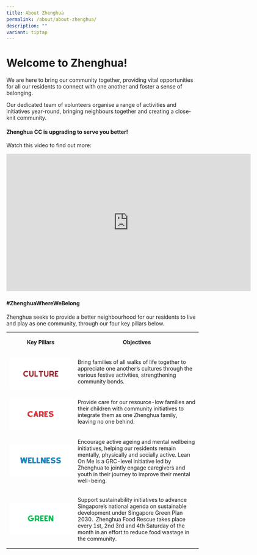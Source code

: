 ```yaml
---
title: About Zhenghua
permalink: /about/about-zhenghua/
description: ""
variant: tiptap
---
```

<h1>Welcome to Zhenghua!</h1><p>We are here to bring our community together, providing vital opportunities for all our residents to connect with one another and foster a sense of belonging.</p><p>Our dedicated team of volunteers organise a range of activities and initiatives year-round, bringing neighbours together and creating a close-knit community.</p><p></p><h4>Zhenghua CC is upgrading to serve you better!</h4><p>Watch this video to find out more:</p><div class="iframe-wrapper"><iframe height="360" width="640" allowfullscreen="true" frameborder="0" src="https://player.vimeo.com/video/892979622?badge=0&amp;autopause=0&amp;player_id=0&amp;app_id=58479"></iframe></div><p></p><h4>#ZhenghuaWhereWeBelong</h4><p>Zhenghua seeks to provide a better neighbourhood for our residents to live and play as one community, through our four key pillars below.</p><table><tbody><tr><th rowspan="1" colspan="1"><p>Key Pillars</p></th><th rowspan="1" colspan="1"><p>Objectives</p></th></tr><tr><td rowspan="1" colspan="1"><p></p><div class="isomer-image-wrapper"><img style="width: 100%" height="auto" width="100%" alt="culture" src="/images/Culture.jpg"></div></td><td rowspan="1" colspan="1"><p>Bring families of all walks of life together to appreciate one another’s cultures through the various festive activities, strengthening community bonds.</p></td></tr><tr><td rowspan="1" colspan="1"><p></p><div class="isomer-image-wrapper"><img style="width: 100%" height="auto" width="100%" alt="" src="/images/Cares.jpg"></div></td><td rowspan="1" colspan="1"><p>Provide care for our resource-low families and their children with community initiatives to integrate them as one Zhenghua family, leaving no one behind.</p></td></tr><tr><td rowspan="1" colspan="1"><p></p><p></p><p></p><p></p><div class="isomer-image-wrapper"><img style="width: 100%" height="auto" width="100%" alt="" src="/images/Wellness.jpg"></div><p></p><p></p></td><td rowspan="1" colspan="1"><p>Encourage active ageing and mental wellbeing initiatives, helping our residents remain mentally, physically and socially active.&nbsp;Lean On Me is a GRC-level initiative led by Zhenghua to jointly engage caregivers and youth in their journey to improve their mental well-being.</p></td></tr><tr><td rowspan="1" colspan="1"><p></p><p></p><p></p><p></p><div class="isomer-image-wrapper"><img style="width: 100%" height="auto" width="100%" alt="" src="/images/Green.jpg"></div><p></p><p></p><p></p></td><td rowspan="1" colspan="1"><p>Support sustainability initiatives to advance Singapore’s national agenda on sustainable development under Singapore Green Plan 2030.&nbsp; Zhenghua Food Rescue takes place every 1st, 2nd 3rd and 4th Saturday of the month in an effort to reduce food wastage in the community.</p></td></tr></tbody></table><p></p>